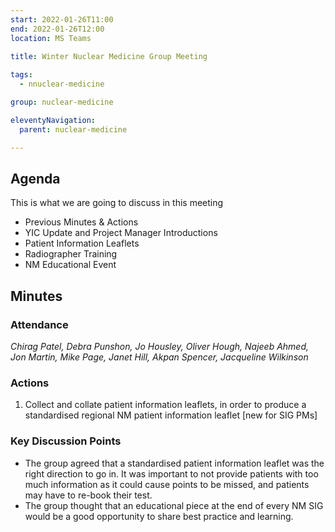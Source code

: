 ```yaml
---
start: 2022-01-26T11:00
end: 2022-01-26T12:00
location: MS Teams
 
title: Winter Nuclear Medicine Group Meeting

tags:
  - nnuclear-medicine

group: nuclear-medicine

eleventyNavigation:
  parent: nuclear-medicine

---
```


## Agenda

This is what we are going to discuss in this meeting

* Previous Minutes & Actions
* YIC Update and Project Manager Introductions
* Patient Information Leaflets
* Radiographer Training
* NM Educational Event

## Minutes

### Attendance
_Chirag Patel, Debra Punshon, Jo Housley, Oliver Hough, Najeeb Ahmed, Jon Martin, Mike Page, Janet Hill, Akpan Spencer, Jacqueline Wilkinson_
    
### Actions

1. Collect and collate patient information leaflets, in order to produce a standardised regional NM patient information leaflet [new for SIG PMs]
    
### Key Discussion Points

* The group agreed that a standardised patient information leaflet was the right direction to go in. It was important to not provide patients with too much information as it could cause points to be missed, and patients may have to re-book their test.
* The group thought that an educational piece at the end of every NM SIG would be a good opportunity to share best practice and learning.
